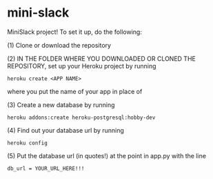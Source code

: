 # mini-slack

MiniSlack project! To set it up, do the following:

(1) Clone or download the repository

(2) IN THE FOLDER WHERE YOU DOWNLOADED OR CLONED THE REPOSITORY, set up your Heroku project by running
```
heroku create <APP NAME>
```
where you put the name of your app in place of <APP NAME>

(3) Create a new database by running
```
heroku addons:create heroku-postgresql:hobby-dev
```

(4) Find out your database url by running
```
heroku config
```

(5) Put the database url (in quotes!) at the point in app.py with the line
```
db_url = YOUR_URL_HERE!!!
```
